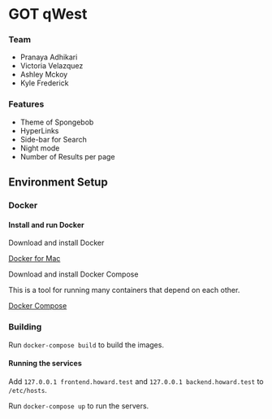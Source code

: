 # GOT qWest
### Team

  * Pranaya Adhikari
  * Victoria Velazquez
  * Ashley Mckoy
  * Kyle Frederick  
### Features
 * Theme of Spongebob
 * HyperLinks 
 * Side-bar for Search
 * Night mode
 * Number of Results per page

  


## Environment Setup

### Docker

#### Install and run Docker

Download and install Docker

[Docker for Mac](https://docs.docker.com/docker-for-mac/)

Download and install Docker Compose

This is a tool for running many containers that depend on each other.

[Docker Compose](https://github.com/docker/compose/releases)

### Building
Run `docker-compose build` to build the images.

#### Running the services
Add `127.0.0.1 frontend.howard.test` and `127.0.0.1 backend.howard.test` to `/etc/hosts`.

Run `docker-compose up` to run the servers.


